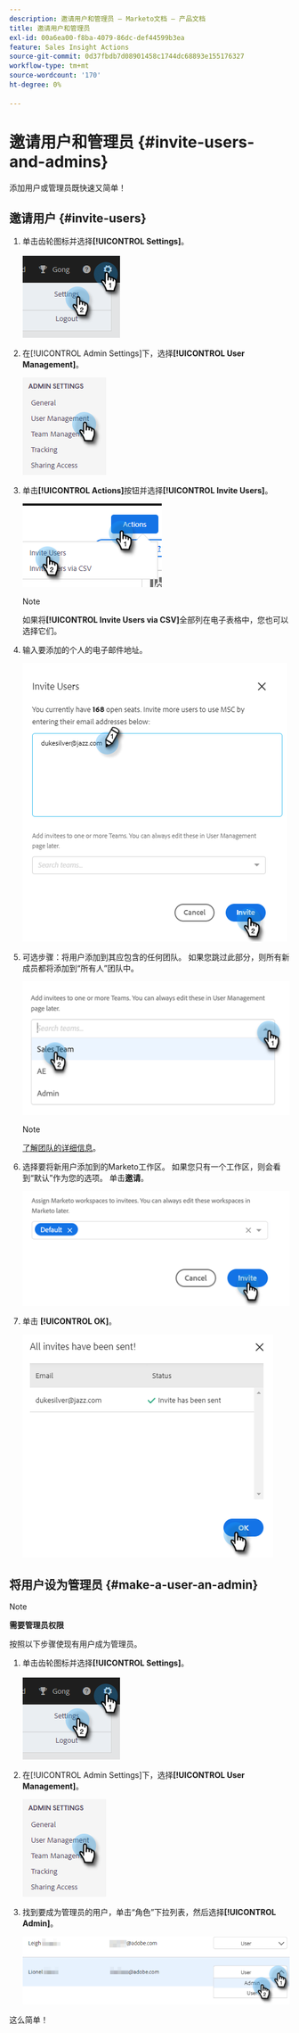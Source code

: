 ```yaml
---
description: 邀请用户和管理员 — Marketo文档 — 产品文档
title: 邀请用户和管理员
exl-id: 00a6ea00-f8ba-4079-86dc-def44599b3ea
feature: Sales Insight Actions
source-git-commit: 0d37fbdb7d08901458c1744dc68893e155176327
workflow-type: tm+mt
source-wordcount: '170'
ht-degree: 0%

---
```


# 邀请用户和管理员 {#invite-users-and-admins}

添加用户或管理员既快速又简单！

## 邀请用户 {#invite-users}

1. 单击齿轮图标并选择&#x200B;**[!UICONTROL Settings]**。

   ![](assets/invite-users-and-admins-1.png)

1. 在[!UICONTROL Admin Settings]下，选择&#x200B;**[!UICONTROL User Management]**。

   ![](assets/invite-users-and-admins-2.png)

1. 单击&#x200B;**[!UICONTROL Actions]**&#x200B;按钮并选择&#x200B;**[!UICONTROL Invite Users]**。

   ![](assets/invite-users-and-admins-3.png)

   >[!NOTE]
   >
   >如果将&#x200B;**[!UICONTROL Invite Users via CSV]**&#x200B;全部列在电子表格中，您也可以选择它们。

1. 输入要添加的个人的电子邮件地址。

   ![](assets/invite-users-and-admins-4.png)

1. 可选步骤：将用户添加到其应包含的任何团队。 如果您跳过此部分，则所有新成员都将添加到“所有人”团队中。

   ![](assets/invite-users-and-admins-5.png)

   >[!NOTE]
   >
   >[了解团队的详细信息](/help/marketo/product-docs/marketo-sales-insight/actions/admin/creating-a-team.md)。

1. 选择要将新用户添加到的Marketo工作区。 如果您只有一个工作区，则会看到“默认”作为您的选项。 单击&#x200B;**邀请**。

   ![](assets/invite-users-and-admins-6.png)

1. 单击 **[!UICONTROL OK]**。

   ![](assets/invite-users-and-admins-7.png)

## 将用户设为管理员 {#make-a-user-an-admin}

>[!NOTE]
>
>**需要管理员权限**

按照以下步骤使现有用户成为管理员。

1. 单击齿轮图标并选择&#x200B;**[!UICONTROL Settings]**。

   ![](assets/invite-users-and-admins-8.png)

1. 在[!UICONTROL Admin Settings]下，选择&#x200B;**[!UICONTROL User Management]**。

   ![](assets/invite-users-and-admins-9.png)

1. 找到要成为管理员的用户，单击“角色”下拉列表，然后选择&#x200B;**[!UICONTROL Admin]**。

   ![](assets/invite-users-and-admins-10.png)

这么简单！
